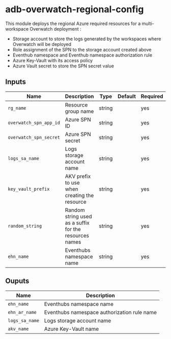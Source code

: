 # adb-overwatch-regional-config

This module deploys the regional Azure required resources for a multi-workspace Overwatch deployment :
- Storage account to store the logs generated by the workspaces where Overwatch will be deployed
- Role assignment of the SPN to the storage account created above
- Eventhub namespace and Eventhub namespace authorization rule
- Azure Key-Vault with its access policy
- Azure Vault secret to store the SPN secret value

## Inputs

| Name           | Description                                                                                                                                                  | Type   | Default               | Required |
|----------------|--------------------------------------------------------------------------------------------------------------------------------------------------------------|--------|-----------------------|----------|
|`rg_name`| Resource group name                                                                                                                                          | string || yes                   |
|`overwatch_spn_app_id`| Azure SPN ID                                                                        | string || yes                   |
|`overwatch_spn_secret`| Azure SPN secret | string || yes                   |
|`logs_sa_name`| Logs storage account name | string || yes                   |
|`key_vault_prefix`| AKV prefix to use when creating the resource | string || yes                   |
|`random_string`| Random string used as a suffix for the resources names | string || yes                   |
|`ehn_name`| Eventhubs namespace name | string | | yes      |

## Ouputs

| Name           | Description                                                                             |
|----------------|-----------------------------------------------------------------------------------------|
|`ehn_name`| Eventhubs namespace name |
|`ehn_ar_name`| Eventhubs namespace authorization rule name     |
|`logs_sa_name`| Logs storage account name     |
|`akv_name`| Azure Key-Vault name                                                                    |